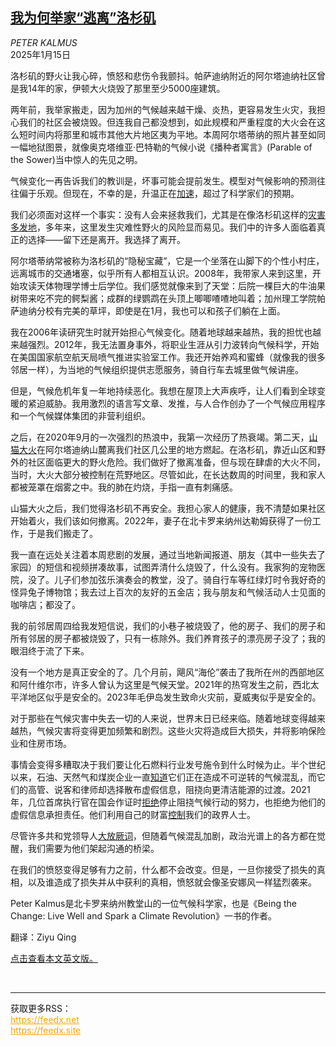 <!--1736924821000-->
[我为何举家“逃离”洛杉矶](https://cn.nytimes.com/opinion/20250115/la-fires-los-angeles-wildfires/)
------

<address>PETER KALMUS</address><time pudate="2025-01-15 02:49:32" datetime="2025-01-15 02:49:32">2025年1月15日</time><section><p>洛杉矶的野火让我心碎，愤怒和悲伤令我颤抖。帕萨迪纳附近的阿尔塔迪纳社区曾是我14年的家，伊顿大火烧毁了那里至少5000座建筑。</p><p>两年前，我举家搬走，因为加州的气候越来越干燥、炎热，更容易发生火灾，我担心我们的社区会被烧毁。但连我自己都没想到，如此规模和严重程度的大火会在这么短时间内将那里和城市其他大片地区夷为平地。本周阿尔塔蒂纳的照片甚至如同一幅地狱图景，就像奥克塔维亚·巴特勒的气候小说《播种者寓言》(Parable of the Sower)当中惊人的先见之明。</p><p>气候变化一再告诉我们的教训是，坏事可能会提前发生。模型对气候影响的预测往往偏于乐观。但现在，不幸的是，升温正在<a href="https://www.nytimes.com/2023/10/13/opinion/climate-change-excessive-heat-2023.html" title="Link: https://www.nytimes.com/2023/10/13/opinion/climate-change-excessive-heat-2023.html">加速</a>，超过了科学家们的预期。</p><p>我们必须面对这样一个事实：没有人会来拯救我们，尤其是在像洛杉矶这样的<a rel="noopener noreferrer" target="_blank" href="https://www.nber.org/papers/w32579" title="Link: https://www.nber.org/papers/w32579">灾害多发地</a>，多年来，这里发生灾难性野火的风险显而易见。我们中的许多人面临着真正的选择——留下还是离开。我选择了离开。</p><p>阿尔塔蒂纳常被称为洛杉矶的“隐秘宝藏”，它是一个坐落在山脚下的个性小村庄，远离城市的交通堵塞，似乎所有人都相互认识。2008年，我带家人来到这里，开始攻读天体物理学博士后学位。我们感觉就像来到了天堂：后院一棵巨大的牛油果树带来吃不完的鳄梨酱；成群的绿鹦鹉在头顶上唧唧喳喳地叫着；加州理工学院帕萨迪纳分校有完美的草坪，即使是在1月，我也可以和孩子们躺在上面。</p><p>我在2006年读研究生时就开始担心气候变化。随着地球越来越热，我的担忧也越来越强烈。2012年，我无法置身事外，将职业生涯从引力波转向气候科学，开始在美国国家航空航天局喷气推进实验室工作。我还开始养鸡和蜜蜂（就像我的很多邻居一样），为当地的气候组织提供志愿服务，骑自行车去城里做气候讲座。</p><p>但是，气候危机年复一年地持续恶化。我想在屋顶上大声疾呼，让人们看到全球变暖的紧迫威胁。我用激烈的语言写文章、发推，与人合作创办了一个气候应用程序和一个气候媒体集团的非营利组织。</p><p>之后，在2020年9月的一次强烈的热浪中，我第一次经历了热衰竭。第二天，<a rel="noopener noreferrer" target="_blank" href="https://www.cnn.com/2020/09/21/us/bobcat-fire-los-angeles-county/index.html">山猫大火</a>在阿尔塔迪纳山麓离我们社区几公里的地方燃起。在洛杉矶，靠近山区和野外的社区面临更大的野火危险。我们做好了撤离准备，但与现在肆虐的大火不同，当时，大火大部分被控制在荒野地区。尽管如此，在长达数周的时间里，我和家人都被笼罩在烟雾之中。我的肺在灼烧，手指一直有刺痛感。</p><p>山猫大火之后，我们觉得洛杉矶不再安全。我担心家人的健康，我不清楚如果社区开始着火，我们该如何撤离。2022年，妻子在北卡罗来纳州达勒姆获得了一份工作，于是我们搬走了。</p><p>我一直在远处关注着本周悲剧的发展，通过当地新闻报道、朋友（其中一些失去了家园）的短信和视频拼凑故事，试图弄清什么烧毁了，什么没有。我家狗的宠物医院，没了。儿子们参加弦乐演奏会的教堂，没了。骑自行车等红绿灯时令我好奇的怪异兔子博物馆；我去过上百次的友好的五金店；我与朋友和气候活动人士见面的咖啡店；都没了。</p><p>我的前邻居周四给我发短信说，我们的小巷子被烧毁了，他的房子、我们的房子和所有邻居的房子都被烧毁了，只有一栋除外。我们养育孩子的漂亮房子没了；我的眼泪终于流了下来。</p><p>没有一个地方是真正安全的了。几个月前，飓风“海伦”袭击了我所在州的西部地区和阿什维尔市，许多人曾认为这里是气候天堂。2021年的热穹发生之前，西北太平洋地区似乎是安全的。2023年毛伊岛发生致命火灾前，夏威夷似乎是安全的。</p><p>对于那些在气候灾害中失去一切的人来说，世界末日已经来临。随着地球变得越来越热，气候灾害将变得更加频繁和剧烈。这些火灾将造成巨大损失，并将影响保险业和住房市场。</p><p>事情会变得多糟取决于我们要让化石燃料行业发号施令到什么时候为止。半个世纪以来，石油、天然气和煤炭企业一直<a rel="noopener noreferrer" target="_blank" href="https://www.theguardian.com/us-news/2024/jan/30/fossil-fuel-industry-air-pollution-fund-research-caltech-climate-change-denial">知道</a>它们正在造成不可逆转的气候混乱，而它们的高管、说客和律师却选择散布虚假信息，阻挠向更清洁能源的过渡。2021年，几位首席执行官在国会作证时<a rel="noopener noreferrer" target="_blank" href="https://oversightdemocrats.house.gov/news/press-releases/at-historic-hearing-fossil-fuel-executives-admit-climate-crisis-is-an-urgent">拒绝</a>停止阻挠气候行动的努力，也拒绝为他们的虚假信息承担责任。他们利用自己的财富<a href="https://www.nytimes.com/2023/05/30/climate/mountain-valley-pipe.html">控制</a>我们的政界人士。</p><p>尽管许多共和党领导人<a rel="noopener noreferrer" target="_blank" href="https://www.forbes.com/sites/markjoyella/2022/03/21/on-fox-donald-trump-calls-climate-change-a-hoax-in-the-1920s-they-were-talking-about-global-freezing/">大放厥词</a>，但随着气候混乱加剧，政治光谱上的各方都在觉醒，我们需要为他们架起沟通的桥梁。</p><p>在我们的愤怒变得足够有力之前，什么都不会改变。但是，一旦你接受了损失的真相，以及谁造成了损失并从中获利的真相，愤怒就会像圣安娜风一样猛烈袭来。</p></section><footer><p>Peter Kalmus是北卡罗来纳州教堂山的一位气候科学家，也是《Being the Change: Live Well and Spark a Climate Revolution》一书的作者。</p><p>翻译：Ziyu Qing</p><p><a rel="nofollow" target="_blank" href="https://www.nytimes.com/2025/01/10/opinion/la-fires-los-angeles-wildfires.html">点击查看本文英文版。</a></p></footer><br><hr><div>获取更多RSS：<br><a href="https://feedx.net" style="color:orange" target="_blank">https://feedx.net</a> <br><a href="https://feedx.site" style="color:orange" target="_blank">https://feedx.site</a><br></div>
